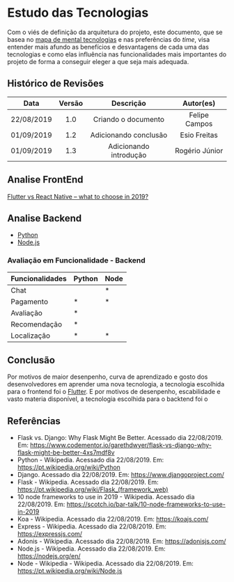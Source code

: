 # Estudo das Tecnologias

Com o viés de definição da arquitetura do projeto, este documento, que se basea no [mapa de mental tecnologias](../dinamica-e-seminario-1/MapaMental.md) e nas preferências do *time*, visa entender mais afundo as benefícios e desvantagens de cada uma das tecnologias e como elas influência nas funcionalidades mais importantes do projeto de forma a conseguir eleger a que seja mais adequada.

## Histórico de Revisões

|    Data    | Versão |       Descrição       |   Autor(es)   |
| :--------: | :----: | :-------------------: | :-----------: |
| 22/08/2019 |  1.0   |  Criando o documento  | Felipe Campos |
| 01/09/2019 |  1.2   | Adicionando conclusão | Esio Freitas  |
| 01/09/2019 |  1.3   | Adicionando introdução | Rogério Júnior |

## Analise FrontEnd

[Flutter vs React Native – what to choose in 2019?](https://www.thedroidsonroids.com/blog/flutter-vs-react-native-what-to-choose-in-2019)

## Analise Backend

- [Python](docs/DS/dinamica-e-seminario-2/Python.md)
- [Node.js](docs/DS/dinamica-e-seminario-2/Node.md)

### Avaliação em Funcionalidade - Backend

| Funcionalidades | Python | Node |
| --------------- | ------ | ---- |
| Chat            |        | \*   |
| Pagamento       | \*     | \*   |
| Avaliação       | \*     |      |
| Recomendação    | \*     |      |
| Localização     | \*     | \*   |

## Conclusão

Por motivos de maior desenpenho, curva de aprendizado e gosto dos desenvolvedores em aprender uma nova tecnologia, a tecnologia escolhida para o frontend foi o [Flutter](https://flutter.dev/).
E por motivos de desenpenho, escabilidade e vasto materia disponível, a tecnologia escolhida para o backtend foi o

## Referências

- Flask vs. Django: Why Flask Might Be Better. Acessado dia 22/08/2019. Em: <https://www.codementor.io/garethdwyer/flask-vs-django-why-flask-might-be-better-4xs7mdf8v>
- Python - Wikipedia. Acessado dia 22/08/2019. Em: <https://pt.wikipedia.org/wiki/Python>
- Django. Acessado dia 22/08/2019. Em: <https://www.djangoproject.com/>
- Flask - Wikipedia. Acessado dia 22/08/2019. Em: <https://pt.wikipedia.org/wiki/Flask_(framework_web)>
- 10 node frameworks to use in 2019 - Wikipedia. Acessado dia 22/08/2019. Em: <https://scotch.io/bar-talk/10-node-frameworks-to-use-in-2019>
- Koa - Wikipedia. Acessado dia 22/08/2019. Em: <https://koajs.com/>
- Express - Wikipedia. Acessado dia 22/08/2019. Em: <https://expressjs.com/>
- Adonis - Wikipedia. Acessado dia 22/08/2019. Em: <https://adonisjs.com/>
- Node.js - Wikipedia. Acessado dia 22/08/2019. Em: <https://nodejs.org/en/>
- Node - Wikipedia - Wikipedia. Acessado dia 22/08/2019. Em: <https://pt.wikipedia.org/wiki/Node.js>
